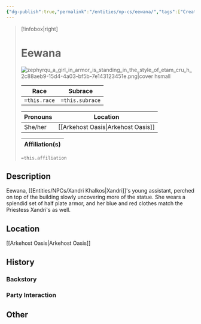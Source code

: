 ```yaml
---
{"dg-publish":true,"permalink":"/entities/np-cs/eewana/","tags":["Creature","NPC","DigTeam"]}
---
```



> [!infobox|right]
> # Eewana
> ![zephyrqu_a_girl_in_armor_is_standing_in_the_style_of_etam_cru_h_2c88aeb9-15d4-4a03-bf5b-7e143123451e.png|cover hsmall](/img/user/Images/Creatures/zephyrqu_a_girl_in_armor_is_standing_in_the_style_of_etam_cru_h_2c88aeb9-15d4-4a03-bf5b-7e143123451e.png)
> 
> Race | Subrace |
> ---|---|
> `=this.race` | `=this.subrace` |
> 
> 
> Pronouns|Location| 
> ---|---|
> She/her|[[Arkehost Oasis\|Arkehost Oasis]]|
> 
> Affiliation(s)|
> ---|
> `=this.affiliation`








## Description
Eewana, [[Entities/NPCs/Xandri Khalkos\|Xandri]]'s young assistant, perched on top of the building slowly uncovering more of the statue. She wears a splendid set of half plate armor, and her blue and red clothes match the Priestess Xandri's as well.
## Location
[[Arkehost Oasis\|Arkehost Oasis]]
## History

### Backstory

### Party Interaction

## Other

